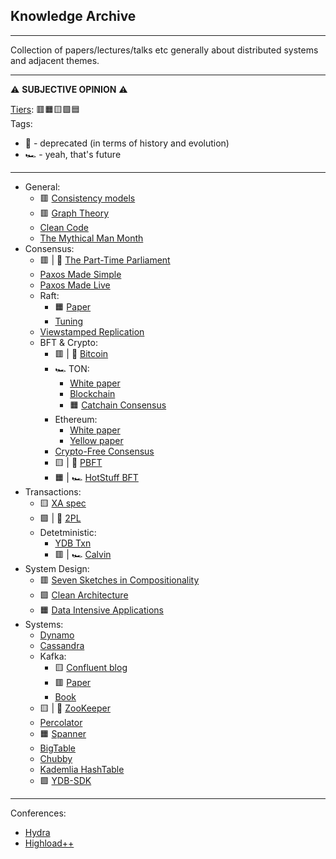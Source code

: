 ## Knowledge Archive
***
Collection of papers/lectures/talks etc generally about distributed systems and adjacent themes.
***
⚠️ **SUBJECTIVE OPINION** ⚠️ 

[Tiers](https://en.wikipedia.org/wiki/Tier_list): 🟥🟧🟨🟩🟦\
Tags:
- 🦽 - deprecated (in terms of history and evolution)
- 🏎 - yeah, that's future
***
- General:
  + 🟥 [Consistency models](https://jepsen.io/consistency)
  + 🟥 [Graph Theory](https://logic.pdmi.ras.ru/~dvk/graphs_dk.pdf)
  + [Clean Code](https://github.com/jnguyen095/clean-code/blob/master/Clean.Code.A.Handbook.of.Agile.Software.Craftsmanship.pdf)
  + [The Mythical Man Month](https://web.eecs.umich.edu/~weimerw/2018-481/readings/mythical-man-month.pdf)
- Consensus:
  + 🟥 | 🦽 [The Part-Time Parliament](https://lamport.azurewebsites.net/pubs/lamport-paxos.pdf)
  + [Paxos Made Simple](https://lamport.azurewebsites.net/pubs/paxos-simple.pdf)
  + [Paxos Made Live](https://www.cs.utexas.edu/users/lorenzo/corsi/cs380d/papers/paper2-1.pdf)
  + Raft:
    + 🟧 [Paper](https://raft.github.io/raft.pdf)
    + [Tuning](https://youtu.be/GxvFdTqs3-I?si=blSsA5Lb-uXF1EYK)
  + [Viewstamped Replication](https://pmg.csail.mit.edu/papers/vr.pdf)
  - BFT & Crypto:
    - 🟥 | 🦽 [Bitcoin](https://bitcoin.org/bitcoin.pdf)
    - 🏎 TON:
      - [White paper](https://docs.ton.org/ton.pdf)
      - [Blockchain](https://docs.ton.org/tblkch.pdf)
      - 🟧 [Catchain Consensus](https://docs.ton.org/catchain.pdf)
    - Ethereum:
      - [White paper](https://ethereum.org/content/whitepaper/whitepaper-pdf/Ethereum_Whitepaper_-_Buterin_2014.pdf)
      - [Yellow paper](https://ethereum.github.io/yellowpaper/paper.pdf)
    - [Crypto-Free Consensus](https://eprint.iacr.org/2024/677.pdf)
    - 🟨 | 🦽 [PBFT](https://pmg.csail.mit.edu/papers/osdi99.pdf)
    - 🟧 | 🏎 [HotStuff BFT](https://arxiv.org/pdf/1803.05069)
- Transactions:
  + 🟨 [XA spec](https://pubs.opengroup.org/onlinepubs/009680699/toc.pdf)
  + 🟩 | 🦽 [2PL](https://www.microsoft.com/en-us/research/wp-content/uploads/2016/05/chapter3.pdf)
  + Detetministic:
    - [YDB Txn](https://highload.ru/moscow/2019/abstracts/5324)
    - 🟥 | 🏎 [Calvin](https://cs.yale.edu/homes/thomson/publications/calvin-sigmod12.pdf)
- System Design:
  + 🟥 [Seven Sketches in Compositionality](https://arxiv.org/pdf/1803.05316)
  + 🟩 [Clean Architecture](https://github.com/GunterMueller/Books-3/blob/master/Clean%20Architecture%20A%20Craftsman%20Guide%20to%20Software%20Structure%20and%20Design.pdf)
  + 🟧 [Data Intensive Applications](https://github.com/lafengnan/ebooks-1/blob/master/Designing%20Data%20Intensive%20Applications.pdf)
- Systems:
  - [Dynamo](https://www.allthingsdistributed.com/files/amazon-dynamo-sosp2007.pdf)
  - [Cassandra](https://www.cs.cornell.edu/projects/ladis2009/papers/lakshman-ladis2009.pdf)
  - Kafka:
      - 🟨 [Confluent blog](https://www.confluent.io/blog/)
      - 🟥 [Paper](https://notes.stephenholiday.com/Kafka.pdf)
      - [Book](https://book.huihoo.com/pdf/confluent-kafka-definitive-guide-complete.pdf)
  - 🟨 | 🦽 [ZooKeeper](https://zookeeper.apache.org/doc/r3.2.2/zookeeperOver.pdf)
  - [Percolator](https://storage.googleapis.com/gweb-research2023-media/pubtools/pdf/36726.pdf)
  - 🟧 [Spanner](https://research.google.com/archive/spanner-osdi2012.pdf)
  - [BigTable](https://storage.googleapis.com/gweb-research2023-media/pubtools/pdf/68a74a85e1662fe02ff3967497f31fda7f32225c.pdf)
  - [Chubby](https://research.google.com/archive/chubby-osdi06.pdf)
  - [Kademlia HashTable](https://pdos.csail.mit.edu/~petar/papers/maymounkov-kademlia-lncs.pdf)
  - 🟩 [YDB-SDK](https://youtu.be/bbdk2UGkWR8?si=63REowfjWR9gqqaP)
***
Conferences:
+ [Hydra](https://hydraconf.com/)
+ [Highload++](https://highload.ru/)
